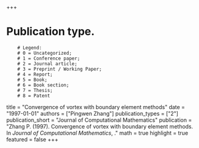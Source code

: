 +++
# Publication type.
        # Legend: 
        # 0 = Uncategorized; 
        # 1 = Conference paper; 
        # 2 = Journal article;
        # 3 = Preprint / Working Paper; 
        # 4 = Report; 
        # 5 = Book; 
        # 6 = Book section;
        # 7 = Thesis; 
        # 8 = Patent
title = "Convergence of vortex with boundary element methods"
date = "1997-01-01"
authors = ["Pingwen Zhang"]
publication_types = ["2"]
publication_short = "Journal of Computational Mathematics"
publication = "Zhang P. (1997). Convergence of vortex with boundary element methods. In _Journal of Computational Mathematics_, ."
math = true
highlight = true
featured = false
+++